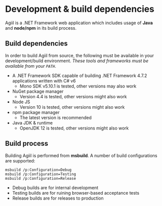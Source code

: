 # Development & build dependencies
Agiil is a .NET Framework web application which includes usage of **Java** and **node/npm** in its build process.

## Build dependencies
In order to build Agiil from source, the following must be available in your development/build environment. *These tools and frameworks must be available from your `PATH`*.

* A .NET Framework SDK capable of building .NET Framework 4.7.2 applications written with C# v6
    * Mono SDK v5.10.1 is tested, other versions may also work
* NuGet package manager
    * Version 4.4 is tested, other versions might also work
* Node JS
    * Version 10 is tested, other versions might also work
* npm package manager
    * The latest version is recommended
* Java JDK & runtime
    * OpenJDK 12 is tested, other versions might also work

## Build process
Building Agiil is performed from **msbuild**. A number of build configurations are supported:

```
msbuild /p:Configuration=Debug
msbuild /p:Configuration=Testing
msbuild /p:Configuration=Release
```

* Debug builds are for internal development
* Testing builds are for ruining browser-based acceptance tests
* Release builds are for releases to production